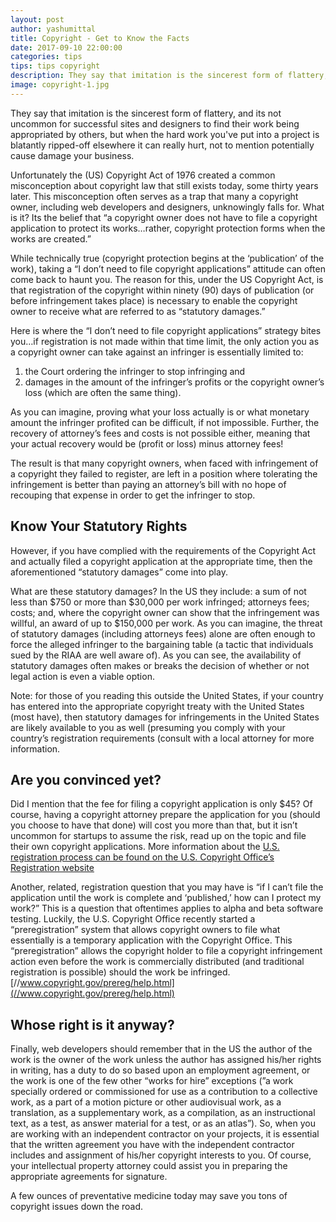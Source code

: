 ```yaml
---
layout: post
author: yashumittal
title: Copyright - Get to Know the Facts
date: 2017-09-10 22:00:00
categories: tips
tips: tips copyright
description: They say that imitation is the sincerest form of flattery, and its not uncommon for successful sites and designers to find their work being appropriated by others, but when the hard work you've put into a project is blatantly ripped-off
image: copyright-1.jpg
---
```


They say that imitation is the sincerest form of flattery, and its not uncommon for successful sites and designers to find their work being appropriated by others, but when the hard work you've put into a project is blatantly ripped-off elsewhere it can really hurt, not to mention potentially cause damage your business.

Unfortunately the (US) Copyright Act of 1976 created a common misconception about copyright law that still exists today, some thirty years later. This misconception often serves as a trap that many a copyright owner, including web developers and designers, unknowingly falls for. What is it? Its the belief that “a copyright owner does not have to file a copyright application to protect its works…rather, copyright protection forms when the works are created.”

While technically true (copyright protection begins at the ‘publication’ of the work), taking a “I don’t need to file copyright applications” attitude can often come back to haunt you. The reason for this, under the US Copyright Act, is that registration of the copyright within ninety (90) days of publication (or before infringement takes place) is necessary to enable the copyright owner to receive what are referred to as “statutory damages.”

Here is where the “I don’t need to file copyright applications” strategy bites you…if registration is not made within that time limit, the only action you as a copyright owner can take against an infringer is essentially limited to:

1. the Court ordering the infringer to stop infringing and
2. damages in the amount of the infringer’s profits or the copyright owner’s loss (which are often the same thing).

As you can imagine, proving what your loss actually is or what monetary amount the infringer profited can be difficult, if not impossible. Further, the recovery of attorney’s fees and costs is not possible either, meaning that your actual recovery would be (profit or loss) minus attorney fees!

The result is that many copyright owners, when faced with infringement of a copyright they failed to register, are left in a position where tolerating the infringement is better than paying an attorney’s bill with no hope of recouping that expense in order to get the infringer to stop.

## Know Your Statutory Rights

However, if you have complied with the requirements of the Copyright Act and actually filed a copyright application at the appropriate time, then the aforementioned “statutory damages” come into play.

What are these statutory damages? In the US they include: a sum of not less than $750 or more than $30,000 per work infringed; attorneys fees; costs; and, where the copyright owner can show that the infringement was willful, an award of up to $150,000 per work. As you can imagine, the threat of statutory damages (including attorneys fees) alone are often enough to force the alleged infringer to the bargaining table (a tactic that individuals sued by the RIAA are well aware of). As you can see, the availability of statutory damages often makes or breaks the decision of whether or not legal action is even a viable option.

Note: for those of you reading this outside the United States, if your country has entered into the appropriate copyright treaty with the United States (most have), then statutory damages for infringements in the United States are likely available to you as well (presuming you comply with your country’s registration requirements (consult with a local attorney for more information.

## Are you convinced yet?

Did I mention that the fee for filing a copyright application is only $45? Of course, having a copyright attorney prepare the application for you (should you choose to have that done) will cost you more than that, but it isn’t uncommon for startups to assume the risk, read up on the topic and file their own copyright applications. More information about the [U.S. registration process can be found on the U.S. Copyright Office’s Registration website](//www.copyright.gov/)

Another, related, registration question that you may have is “if I can’t file the application until the work is complete and ‘published,’ how can I protect my work?” This is a question that oftentimes applies to alpha and beta software testing. Luckily, the U.S. Copyright Office recently started a “preregistration” system that allows copyright owners to file what essentially is a temporary application with the Copyright Office. This “preregistration” allows the copyright holder to file a copyright infringement action even before the work is commercially distributed (and traditional registration is possible) should the work be infringed. [//www.copyright.gov/prereg/help.html](//www.copyright.gov/prereg/help.html)

## Whose right is it anyway?

Finally, web developers should remember that in the US the author of the work is the owner of the work unless the author has assigned his/her rights in writing, has a duty to do so based upon an employment agreement, or the work is one of the few other “works for hire” exceptions (”a work specially ordered or commissioned for use as a contribution to a collective work, as a part of a motion picture or other audiovisual work, as a translation, as a supplementary work, as a compilation, as an instructional text, as a test, as answer material for a test, or as an atlas”). So, when you are working with an independent contractor on your projects, it is essential that the written agreement you have with the independent contractor includes and assignment of his/her copyright interests to you. Of course, your intellectual property attorney could assist you in preparing the appropriate agreements for signature.

A few ounces of preventative medicine today may save you tons of copyright issues down the road.
